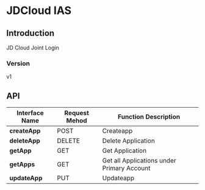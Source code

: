 # JDCloud IAS


## Introduction
JD Cloud Joint Login


### Version
v1


## API
|Interface Name|Request Mehod|Function Description|
|---|---|---|
|**createApp**|POST|Createapp|
|**deleteApp**|DELETE|Delete Application|
|**getApp**|GET|Get Application|
|**getApps**|GET|Get all Applications under Primary Account|
|**updateApp**|PUT|Updateapp|
